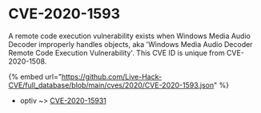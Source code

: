 # CVE-2020-1593

A remote code execution vulnerability exists when Windows Media Audio Decoder improperly handles objects, aka 'Windows Media Audio Decoder Remote Code Execution Vulnerability'. This CVE ID is unique from CVE-2020-1508.

{% embed url="https://github.com/Live-Hack-CVE/full_database/blob/main/cves/2020/CVE-2020-1593.json" %}


* optiv ~> [CVE-2020-15931](https://www.alice-snow.ru/2020/database/cve-2020-1593/cve-2020-15931-optiv)
